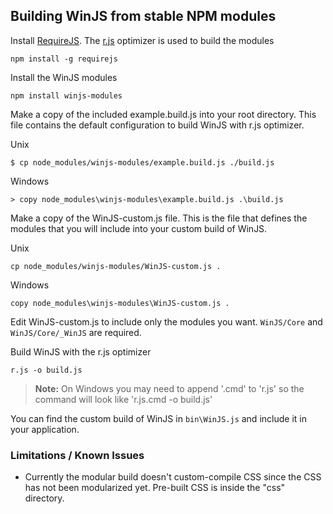 ## Building WinJS from stable NPM modules
Install [RequireJS](http://www.requirejs.org/). The [r.js](http://www.requirejs.org/docs/optimization.html) optimizer is used to build the modules
```
npm install -g requirejs
```
Install the WinJS modules
```
npm install winjs-modules
```

Make a copy of the included example.build.js into your root directory. This file contains the default configuration to build WinJS with r.js optimizer. 

Unix
```
$ cp node_modules/winjs-modules/example.build.js ./build.js
```

Windows
```
> copy node_modules\winjs-modules\example.build.js .\build.js
```

Make a copy of the WinJS-custom.js file. This is the file that defines the modules that you will include into your custom build of WinJS.

Unix
```
cp node_modules/winjs-modules/WinJS-custom.js .
```

Windows
```
copy node_modules\winjs-modules\WinJS-custom.js .
```

Edit WinJS-custom.js to include only the modules you want. `WinJS/Core` and `WinJS/Core/_WinJS` are required.

Build WinJS with the r.js optimizer
```
r.js -o build.js
```

> **Note:** On Windows you may need to append '.cmd' to 'r.js' so the command will look like 'r.js.cmd -o build.js'

You can find the custom build of WinJS in `bin\WinJS.js` and include it in your application.

### Limitations / Known Issues
*  Currently the modular build doesn't custom-compile CSS since the CSS has not been modularized yet. Pre-built CSS is inside the "css" directory.

